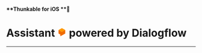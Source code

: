 #### **Thunkable for iOS **

# Assistant ![](/assets/dialogflow-assistant-ios-icon.png) powered by Dialogflow

---



